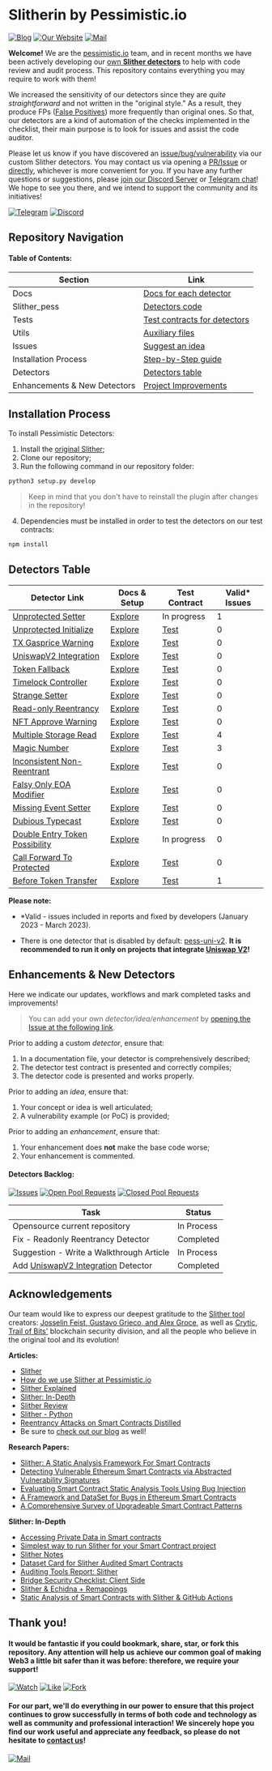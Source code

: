 #  Slitherin by Pessimistic.io

[![Blog](https://img.shields.io/badge/Blog-Link-blue?style=flat-square&logo=appveyor?logo=data:https://pessimistic.io/favicon.ico)](https://blog.pessimistic.io/)
[![Our Website](https://img.shields.io/badge/By-pessimistic.io-green?style=flat-square&logo=appveyor?logo=data:https://pessimistic.io/favicon.ico)](https://pessimistic.io/)
[![Mail](https://img.shields.io/badge/Mail-gm%40pessimistic.io-orange?style=flat-square&logo=appveyor?logo=data:https://pessimistic.io/favicon.ico)](mailto:gm@pessimistic.io)

**Welcome!** We are the [pessimistic.io](https://pessimistic.io/) team, and in recent months we have been actively developing our [own **Slither detectors**](https://github.com/pessimistic-io/slitherin/tree/master/slither_pess/detectors) to help with code review and audit process. This repository contains everything you may require to work with them!

We increased the sensitivity of our detectors since they are *quite straightforward* and not written in the "original style." As a result, they produce FPs ([False Positives](https://en.wikipedia.org/wiki/False_positives_and_false_negatives)) more frequently than original ones. So that, our detectors are a kind of automation of the checks implemented in the checklist, their main purpose is to look for issues and assist the code auditor.

Please let us know if you have discovered an [issue/bug/vulnerability](https://telegra.ph/BountyCTF-Platforms-Web3-04-19) via our custom Slither detectors. You may contact us via opening a [PR/Issue](https://github.com/pessimistic-io/slitherin/issues) or [directly](mailto:gm@pessimistic.io), whichever is more convenient for you. If you have any further questions or suggestions, please [join our Discord Server](https://discord.gg/vPxkR8B9p7) or [Telegram chat](https://t.me/+t8dRfLLbVx1iYzNi)! We hope to see you there, and we intend to support the community and its initiatives!

[![Telegram](https://img.shields.io/badge/Telegram-2CA5E0?style=for-the-badge&logo=telegram&logoColor=white)](https://t.me/+t8dRfLLbVx1iYzNi)
[![Discord](https://img.shields.io/badge/Discord-%235865F2.svg?style=for-the-badge&logo=discord&logoColor=white)](https://discord.gg/vPxkR8B9p7)

## Repository Navigation

#### **Table of Contents:**

| Section                      | Link                                                                                                          |
|------------------------------|---------------------------------------------------------------------------------------------------------------|
| Docs                         | [Docs for each detector](https://github.com/pessimistic-io/slitherin/tree/master/docs)                        |
| Slither_pess                 | [Detectors code](https://github.com/pessimistic-io/slitherin/tree/master/slither_pess)                        |
| Tests                        | [Test contracts for detectors](https://github.com/pessimistic-io/slitherin/tree/master/tests)                 |
| Utils                        | [Auxiliary files](https://github.com/pessimistic-io/slitherin/tree/master/utils)                              |
| Issues                       | [Suggest an idea](https://github.com/pessimistic-io/slitherin/issues)                                         |
| Installation Process         | [Step-by-Step guide](https://github.com/pessimistic-io/slitherin#installation-process)                        |
| Detectors                    | [Detectors table](https://github.com/pessimistic-io/slitherin#detectors-table)                                |
| Enhancements & New Detectors | [Project Improvements](https://github.com/pessimistic-io/slitherin#enhancements--new-detectors)               |

## Installation Process

To install Pessimistic Detectors: 
1. Install the [original Slither](https://github.com/crytic/slither#how-to-install);
2. Clone our repository;
3. Run the following command in our repository folder:
```bash
python3 setup.py develop
```
> Keep in mind that you don't have to reinstall the plugin after changes in the repository!
4. Dependencies must be installed in order to test the detectors on our test contracts:
```bash
npm install
```

## **Detectors Table**

| Detector Link                                                                                                                                             | Docs & Setup                                                                                                     | Test Contract                                                                                                                                             | Valid* Issues                                                                                                    |
|-----------------------------------------------------------------------------------------------------------------------------------------------------------|------------------------------------------------------------------------------------------------------------------|-----------------------------------------------------------------------------------------------------------------------------------------------------------|------------------------------------------------------------------------------------------------------------------|
| [Unprotected Setter](https://github.com/pessimistic-io/slitherin/blob/master/slither_pess/detectors/unprotected_setter.py)                                | [Explore](https://github.com/pessimistic-io/slitherin/blob/master/docs/unprotected_setter.md)                    | In progress                                                                                                                                               | 1                                                                                                                |
| [Unprotected Initialize](https://github.com/pessimistic-io/slitherin/blob/master/slither_pess/detectors/unprotected_initialize.py)                        | [Explore](https://github.com/pessimistic-io/slitherin/blob/master/docs/unprotected_initialize.md)                | [Test](https://github.com/pessimistic-io/slitherin/blob/master/tests/unprotected_initialize_test.sol)                                                     | 0                                                                                                                |
| [TX Gasprice Warning](https://github.com/pessimistic-io/slitherin/blob/master/slither_pess/detectors/tx_gasprice_warning.py)                              | [Explore](https://github.com/pessimistic-io/slitherin/blob/master/docs/tx_gasprice_warning.md)                   | [Test](https://github.com/pessimistic-io/slitherin/blob/master/tests/tx_gasprice_warning_test.sol)                                                        | 0                                                                                                                |
| [UniswapV2 Integration](https://github.com/pessimistic-io/slitherin/blob/master/slither_pess/detectors/uni_v2.py)                                         | [Explore](https://github.com/pessimistic-io/slitherin/blob/master/docs/integration_uniswapV2.md)                 | [Test](https://github.com/pessimistic-io/slitherin/blob/master/tests/Bad_UniswapV2_test.sol)                                                              | 0                                                                                                                |
| [Token Fallback](https://github.com/pessimistic-io/slitherin/blob/master/slither_pess/detectors/token_fallback.py)                                        | [Explore](https://github.com/pessimistic-io/slitherin/blob/master/docs/token_fallback.md)                        | [Test](https://github.com/pessimistic-io/slitherin/blob/master/tests/token_fallback_test.sol)                                                             | 0                                                                                                                |
| [Timelock Controller](https://github.com/pessimistic-io/slitherin/blob/master/slither_pess/detectors/timelock_controller.py)                              | [Explore](https://github.com/pessimistic-io/slitherin/blob/master/docs/timelock_controller.md)                   | [Test](https://github.com/pessimistic-io/slitherin/blob/master/tests/timelock_controller_test.sol)                                                        | 0                                                                                                                |
| [Strange Setter](https://github.com/pessimistic-io/slitherin/blob/master/slither_pess/detectors/strange_setter.py)                                        | [Explore](https://github.com/pessimistic-io/slitherin/blob/master/docs/strange_setter.md)                        | [Test](https://github.com/pessimistic-io/slitherin/blob/master/tests/strange_setter_test.sol)                                                             | 0                                                                                                                |
| [Read-only Reentrancy](https://github.com/pessimistic-io/slitherin/blob/master/slither_pess/detectors/read_only_reentrancy.py)                            | [Explore](https://github.com/pessimistic-io/slitherin/blob/master/docs/readonly_reentrancy.md)                   | [Test](https://github.com/pessimistic-io/slitherin/blob/master/tests/readonly_reentrancy_test.sol)                                                        | 0                                                                                                                |
| [NFT Approve Warning](https://github.com/pessimistic-io/slitherin/blob/master/slither_pess/detectors/nft_approve_warning.py)                              | [Explore](https://github.com/pessimistic-io/slitherin/blob/master/docs/nft_approve_warning.md)                   | [Test](https://github.com/pessimistic-io/slitherin/blob/master/tests/nft_approve_warning_test.sol)                                                        | 0                                                                                                                |
| [Multiple Storage Read](https://github.com/pessimistic-io/slitherin/blob/master/slither_pess/detectors/multiple_storage_read.py)                          | [Explore](https://github.com/pessimistic-io/slitherin/blob/master/docs/multiple_storage_read.md)                 | [Test](https://github.com/pessimistic-io/slitherin/blob/master/tests/multiple_storage_read_test.sol)                                                      | 4                                                                                                                |
| [Magic Number](https://github.com/pessimistic-io/slitherin/blob/master/slither_pess/detectors/magic_number.py)                                            | [Explore](https://github.com/pessimistic-io/slitherin/blob/master/docs/magic_number.md)                          | [Test](https://github.com/pessimistic-io/slitherin/blob/master/tests/magic_number_test.sol)                                                               | 3                                                                                                                |
| [Inconsistent Non-Reentrant](https://github.com/pessimistic-io/slitherin/blob/master/slither_pess/detectors/inconsistent_nonreentrant.py)                 | [Explore](https://github.com/pessimistic-io/slitherin/blob/master/docs/inconsistent_nonreentrant.md)             | [Test](https://github.com/pessimistic-io/slitherin/blob/master/tests/inconsistent_nonreentrant_test.sol)                                                  | 0                                                                                                                |
| [Falsy Only EOA Modifier](https://github.com/pessimistic-io/slitherin/blob/master/slither_pess/detectors/falsy_only_eoa_modifier.py)                      | [Explore](https://github.com/pessimistic-io/slitherin/blob/master/docs/falsy_only_eoa_modifier.md)               | [Test](https://github.com/pessimistic-io/slitherin/blob/master/tests/falsy_only_eoa_modifier_test.sol)                                                    | 0                                                                                                                |
| [Missing Event Setter](https://github.com/pessimistic-io/slitherin/blob/master/slither_pess/detectors/event_setter.py)                                    | [Explore](https://github.com/pessimistic-io/slitherin/blob/master/docs/event_setter.md)                          | [Test](https://github.com/pessimistic-io/slitherin/blob/master/tests/event_setter_test.sol)                                                               | 0                                                                                                                |
| [Dubious Typecast](https://github.com/pessimistic-io/slitherin/blob/master/slither_pess/detectors/dubious_typecast.py)                                    | [Explore](https://github.com/pessimistic-io/slitherin/blob/master/docs/dubious_typecast.md)                      | [Test](https://github.com/pessimistic-io/slitherin/blob/master/tests/dubious_typecast_test.sol)                                                           | 0                                                                                                                |
| [Double Entry Token Possibility](https://github.com/pessimistic-io/slitherin/blob/master/slither_pess/detectors/double_entry_token_possibility.py)        | [Explore](https://github.com/pessimistic-io/slitherin/blob/master/docs/double_entry_token_possibility.md)        | In progress                                                                                                                                               | 0                                                                                                                |
| [Call Forward To Protected](https://github.com/pessimistic-io/slitherin/blob/master/slither_pess/detectors/call_forward_to_protected.py)                  | [Explore](https://github.com/pessimistic-io/slitherin/blob/master/docs/call_forward_to_protected.md)             | [Test](https://github.com/pessimistic-io/slitherin/blob/master/tests/call_forward_to_protected_test.sol)                                                  | 0                                                                                                                |
| [Before Token Transfer](https://github.com/pessimistic-io/slitherin/blob/master/slither_pess/detectors/before_token_transfer.py)                          | [Explore](https://github.com/pessimistic-io/slitherin/blob/master/docs/before_token_transfer.md)                 | [Test](https://github.com/pessimistic-io/slitherin/blob/master/tests/before_token_transfer_test.sol)                                                      | 1                                                                                                                |

**Please note:**

- *Valid - issues included in reports and fixed by developers (January 2023 - March 2023).

- There is one detector that is disabled by default: [pess-uni-v2](https://github.com/pessimistic-io/slitherin/blob/master/slither_pess/detectors/uni_v2.py). **It is recommended to run it only on projects that integrate [Uniswap V2](https://betterprogramming.pub/uniswap-v2-in-depth-98075c826254)!**

## Enhancements & New Detectors

Here we indicate our updates, workflows and mark completed tasks and improvements! 

> You can add your own *detector/idea/enhancement* by [opening the Issue at the following link](https://github.com/pessimistic-io/slitherin/issues).

Prior to adding a custom *detector*, ensure that:

1. In a documentation file, your detector is comprehensively described;
2. The detector test contract is presented and correctly compiles;
3. The detector code is presented and works properly.

Prior to adding an *idea*, ensure that:
1. Your concept or idea is well articulated;
2. A vulnerability example (or PoC) is provided;

Prior to adding an *enhancement*, ensure that:
1. Your enhancement does **not** make the base code worse;
2. Your enhancement is commented.

#### **Detectors Backlog:**

[![Issues](https://img.shields.io/github/issues/pessimistic-io/slitherin?style=flat-square)](https://github.com/pessimistic-io/slitherin/issues)
[![Open Pool Requests](https://img.shields.io/github/issues-pr/pessimistic-io/slitherin?style=flat-square)](https://github.com/pessimistic-io/slitherin/pulls)
[![Closed Pool Requests](https://img.shields.io/github/issues-pr-closed-raw/pessimistic-io/slitherin?style=flat-square)](https://github.com/pessimistic-io/slitherin/pulls?q=is%3Apr+is%3Aclosed)

| Task                                                                                                                                  | Status     |
|---------------------------------------------------------------------------------------------------------------------------------------|------------|
| Opensource current repository                                                                                                         | In Process |
| Fix - Readonly Reentrancy Detector                                                                                                    | Completed  |
| Suggestion - Write a Walkthrough Article                                                                                              | In Process |
| Add [UniswapV2 Integration](https://github.com/pessimistic-io/slitherin/blob/master/slither_pess/detectors/uni_v2.py) Detector | Completed  |

## Acknowledgements

Our team would like to express our deepest gratitude to the [Slither tool](https://github.com/crytic/slither#how-to-install) creators: [Josselin Feist, Gustavo Grieco, and Alex Groce](https://arxiv.org/pdf/1908.09878.pdf), as well as [Crytic](https://github.com/crytic), [Trail of Bits'](https://blog.trailofbits.com) blockchain security division, and all the people who believe in the original tool and its evolution!

**Articles:**

- [Slither](https://github.com/crytic/slither#how-to-install)
- [How do we use Slither at Pessimistic.io](https://blog.pessimistic.io/slither-an-auditors-cornucopia-a8793ea96e67)
- [Slither Explained](https://telegra.ph/Slither-Explained-04-19)
- [Slither: In-Depth](https://medium.com/coinmonks/slither-smart-contract-security-tools-29918df0fa8c)
- [Slither Review](https://blog.trailofbits.com/2019/05/27/slither-the-leading-static-analyzer-for-smart-contracts/)
- [Slither - Python](https://pypi.org/project/slither-analyzer/)
- [Reentrancy Attacks on Smart Contracts Distilled](https://blog.pessimistic.io/reentrancy-attacks-on-smart-contracts-distilled-7fed3b04f4b6)
- Be sure to [check out our blog](https://blog.pessimistic.io/) as well!

**Research Papers:**

- [Slither: A Static Analysis Framework For Smart Contracts](https://arxiv.org/pdf/1908.09878.pdf)
- [Detecting Vulnerable Ethereum Smart Contracts via Abstracted Vulnerability Signatures](https://arxiv.org/pdf/1912.04466.pdf)
- [Evaluating Smart Contract Static Analysis Tools Using Bug Injection](https://arxiv.org/pdf/2005.11613.pdf)
- [A Framework and DataSet for Bugs in Ethereum Smart Contracts](https://arxiv.org/pdf/2009.02066.pdf)
- [A Comprehensive Survey of Upgradeable Smart Contract Patterns](https://arxiv.org/pdf/2304.03405.pdf)

**Slither: In-Depth**

- [Accessing Private Data in Smart contracts](https://quillaudits.medium.com/accessing-private-data-in-smart-contracts-quillaudits-fe847581ce6d)
- [Simplest way to run Slither for your Smart Contract project](https://coinsbench.com/simplest-way-to-run-slither-for-your-smart-contract-project-4bdb367c06e2)
- [Slither Notes](https://hackmd.io/@DRViPNz-TVC6wqdRF8LP6w/HJHcycB9t)
- [Dataset Card for Slither Audited Smart Contracts](https://huggingface.co/datasets/mwritescode/slither-audited-smart-contracts)
- [Auditing Tools Report: Slither](https://hackmd.io/@Ydcnh_SKTIqqOYzr7HhBvQ/B1X7o1dij)
- [Bridge Security Checklist: Client Side](https://hackmd.io/@cbym/HJWQglwNs)
- [Slither & Echidna + Remappings](https://www.justinsilver.com/technology/programming/slither-echidna-remappings/)
- [Static Analysis of Smart Contracts with Slither & GitHub Actions](https://medium.com/coinmonks/static-analysis-of-smart-contracts-with-slither-github-actions-1e67e54ed8a7)

## Thank you!

#### It would be fantastic if you could bookmark, share, star, or fork this repository. Any attention will help us achieve our common goal of making **Web3 a little bit safer** than it was before: therefore, we require your support!

[![Watch](https://img.shields.io/github/watchers/pessimistic-io/slitherin?style=social)](https://github.com/pessimistic-io/slitherin/watchers)
[![Like](https://img.shields.io/github/stars/pessimistic-io/slitherin?style=social)](https://github.com/pessimistic-io/slitherin/stargazers)
[![Fork](https://img.shields.io/github/forks/pessimistic-io/slitherin?style=social)](https://github.com/pessimistic-io/slitherin/stargazers)

#### For our part, we'll do everything in our power to ensure that this project continues to grow successfully in terms of both code and technology as well as community and professional interaction! We sincerely hope you find our work useful and appreciate any feedback, so please do not hesitate to [contact us](mailto:gm@pessimistic.io)!

[![Mail](https://img.shields.io/badge/Mail-gm%40pessimistic.io-orange?style=flat-square&logo=appveyor?logo=data:https://pessimistic.io/favicon.ico)](mailto:gm@pessimistic.io)

#

